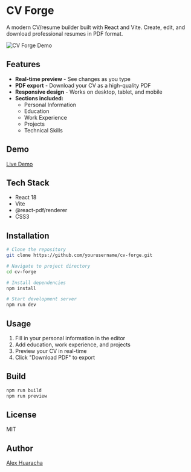 # CV Forge

A modern CV/resume builder built with React and Vite. Create, edit, and download professional resumes in PDF format.

![CV Forge Demo](https://github.com/user-attachments/assets/d1b7bd5f-c7fc-4003-94f3-e8d3f5e0ccfd)

## Features

- **Real-time preview** - See changes as you type
- **PDF export** - Download your CV as a high-quality PDF
- **Responsive design** - Works on desktop, tablet, and mobile
- **Sections included:**
  - Personal Information
  - Education
  - Work Experience
  - Projects
  - Technical Skills

## Demo

[Live Demo](https://cv-forge-q8ka.vercel.app/)

## Tech Stack

- React 18
- Vite
- @react-pdf/renderer
- CSS3

## Installation

```zsh
# Clone the repository
git clone https://github.com/yourusername/cv-forge.git

# Navigate to project directory
cd cv-forge

# Install dependencies
npm install

# Start development server
npm run dev
```

## Usage

1. Fill in your personal information in the editor
2. Add education, work experience, and projects
3. Preview your CV in real-time
4. Click "Download PDF" to export

## Build

```bash
npm run build
npm run preview
```

## License

MIT

## Author

[Alex Huaracha](https://github.com/Alex-Huaracha)

